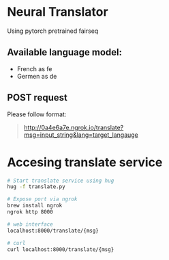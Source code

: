 # Neural Translator
Using pytorch pretrained fairseq 

## Available language model:
- French as fe
- Germen as de

## POST request
Please follow format:
> http://0a4e6a7e.ngrok.io/translate?msg=input_string&lang=target_langauge


# Accesing translate service 

```bash
# Start translate service using hug
hug -f translate.py

# Expose port via ngrok
brew install ngrok
ngrok http 8000

# web interface
localhost:8000/translate/{msg}

# curl 
curl localhost:8000/translate/{msg}
```
